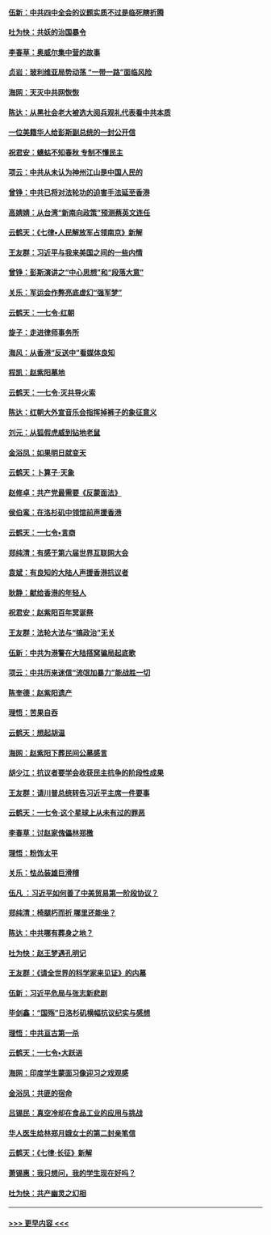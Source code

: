 #### [伍新：中共四中全会的议题实质不过是临死瞎折腾](../pages/nsc993/n11621774.md?t=10301201) 
#### [吐为快：共妖的治国暴令](../pages/nsc993/n11621401.md?t=10301201) 
#### [李春草：奥威尔集中营的故事](../pages/nsc993/n11621373.md?t=10301201) 
#### [贞岩：玻利维亚局势动荡 “一带一路”面临风险](../pages/nsc993/n11619480.md?t=10301201) 
#### [海网：天灭中共网恢恢](../pages/nsc993/n11618261.md?t=10301201) 
#### [陈达：从黑社会老大被选大阅兵观礼代表看中共本质](../pages/nsc993/n11618229.md?t=10301201) 
#### [一位美籍华人给彭斯副总统的一封公开信](../pages/nsc993/n11616906.md?t=10301201) 
#### [祝君安：蟪蛄不知春秋  专制不懂民主](../pages/nsc993/n11616882.md?t=10301201) 
#### [项云：中共从未认为神州江山是中国人民的](../pages/nsc993/n11616763.md?t=10301201) 
#### [曾铮：中共已将对法轮功的迫害手法延至香港](../pages/nsc993/n11616561.md?t=10301201) 
#### [高婧婧：从台湾“新南向政策”预测蔡英文连任](../pages/nsc993/n11616518.md?t=10301201) 
#### [云鹤天：《七律▪人民解放军占领南京》新解](../pages/nsc993/n11616490.md?t=10301201) 
#### [王友群：习近平与我来美国之间的一些内情](../pages/nsc993/n11615052.md?t=10301201) 
#### [曾铮：彭斯演讲之“中心思想”和“段落大意”](../pages/nsc993/n11615020.md?t=10301201) 
#### [关乐：军运会作弊亮底虚幻“强军梦”](../pages/nsc993/n11615008.md?t=10301201) 
#### [云鹤天：一七令‧红朝](../pages/nsc993/n11615000.md?t=10301201) 
#### [旋子：走进律师事务所](../pages/nsc993/n11614894.md?t=10301201) 
#### [海风：从香港“反送中”看媒体良知](../pages/nsc993/n11614480.md?t=10301201) 
#### [程凯：赵紫阳墓地](../pages/nsc993/n11614464.md?t=10301201) 
#### [云鹤天：一七令‧灭共导火索](../pages/nsc993/n11613471.md?t=10301201) 
#### [陈达：红朝大外宣音乐会指挥掉裤子的象征意义](../pages/nsc993/n11613456.md?t=10301201) 
#### [刘元：从狐假虎威到钻地老鼠](../pages/nsc993/n11612832.md?t=10301201) 
#### [金浴凤：如果明日就变天](../pages/nsc993/n11611135.md?t=10301201) 
#### [云鹤天：卜算子‧天象](../pages/nsc993/n11609023.md?t=10301201) 
#### [赵修卓：共产党最需要《反蒙面法》](../pages/nsc993/n11608006.md?t=10301201) 
#### [侯伯鸾：在洛杉矶中领馆前声援香港](../pages/nsc993/n11607802.md?t=10301201) 
#### [云鹤天：一七令•言商](../pages/nsc993/n11606248.md?t=10301201) 
#### [郑纯清：有感于第六届世界互联网大会](../pages/nsc993/n11604718.md?t=10301201) 
#### [袁斌：有良知的大陆人声援香港抗议者](../pages/nsc993/n11603673.md?t=10301201) 
#### [耿静：献给香港的年轻人](../pages/nsc993/n11602462.md?t=10301201) 
#### [祝君安：赵紫阳百年冥诞祭](../pages/nsc993/n11601386.md?t=10301201) 
#### [王友群：法轮大法与“搞政治”无关](../pages/nsc993/n11601658.md?t=10301201) 
#### [伍新：中共为港警在大陆搭窝骗局起底歌](../pages/nsc993/n11601536.md?t=10301201) 
#### [项云：中共历来迷信“流氓加暴力”能战胜一切](../pages/nsc993/n11601496.md?t=10301201) 
#### [陈奎德：赵紫阳遗产](../pages/nsc993/n11601444.md?t=10301201) 
#### [理悟：苦果自吞](../pages/nsc993/n11601385.md?t=10301201) 
#### [云鹤天：想起胡温](../pages/nsc993/n11600033.md?t=10301201) 
#### [海网：赵紫阳下葬民间公墓感言](../pages/nsc993/n11600021.md?t=10301201) 
#### [胡少江：抗议者要学会收获民主抗争的阶段性成果](../pages/nsc993/n11599626.md?t=10301201) 
#### [王友群：请川普总统转告习近平主席一件要事](../pages/nsc993/n11599533.md?t=10301201) 
#### [云鹤天：一七令‧这个星球上从未有过的罪恶](../pages/nsc993/n11598881.md?t=10301201) 
#### [李春草：讨赵家傀儡林郑檄](../pages/nsc993/n11598789.md?t=10301201) 
#### [理悟：粉饰太平](../pages/nsc993/n11598776.md?t=10301201) 
#### [关乐：怯怂装雄巨滑稽](../pages/nsc993/n11598767.md?t=10301201) 
#### [伍凡 ：习近平如何善了中美贸易第一阶段协议？](../pages/nsc993/n11596305.md?t=10301201) 
#### [郑纯清：椅腿朽而折 哪里还能坐？](../pages/nsc993/n11596273.md?t=10301201) 
#### [陈达：中共哪有葬身之地？](../pages/nsc993/n11596253.md?t=10301201) 
#### [吐为快：赵王梦遇孔明记](../pages/nsc993/n11596208.md?t=10301201) 
#### [王友群：《请全世界的科学家来见证》的内幕](../pages/nsc993/n11594091.md?t=10301201) 
#### [伍新：习近平危局与张志新悲剧](../pages/nsc993/n11594089.md?t=10301201) 
#### [毕剑鑫：“国殇”日洛杉矶横幅抗议纪实与感想](../pages/nsc993/n11591301.md?t=10301201) 
#### [理悟：中共亘古第一杀](../pages/nsc993/n11590734.md?t=10301201) 
#### [云鹤天：一七令•大跃进](../pages/nsc993/n11590699.md?t=10301201) 
#### [海网：印度学生蒙面习像迎习之戏观感](../pages/nsc993/n11590675.md?t=10301201) 
#### [金浴凤：共匪的宿命](../pages/nsc993/n11586383.md?t=10301201) 
#### [吕锡民：真空冷却在食品工业的应用与挑战](../pages/nsc993/n11585819.md?t=10301201) 
#### [华人医生给林郑月娥女士的第二封亲笔信](../pages/nsc993/n11585124.md?t=10301201) 
#### [云鹤天：《七律·长征》新解](../pages/nsc993/n11584578.md?t=10301201) 
#### [萧锡惠：我只想问，我的学生现在好吗？](../pages/nsc993/n11583828.md?t=10301201) 
#### [吐为快：共产幽灵之幻相](../pages/nsc993/n11583224.md?t=10301201) 

----
#### [ >>> 更早内容 <<< ](../indexes/nsc993-earlier.md)
